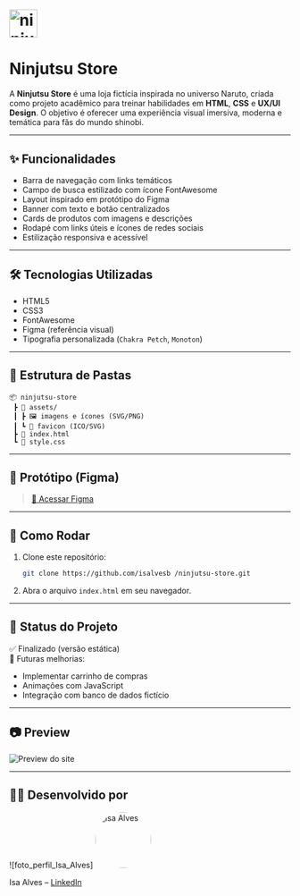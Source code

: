# <img width="50" height="50" alt="ninjutsu-store-logo" src="https://github.com/user-attachments/assets/11a384f9-ad36-410c-a3d1-31ff76bb2bac" /><h1>Ninjutsu Store</h1>

A **Ninjutsu Store** é uma loja fictícia inspirada no universo Naruto, criada como projeto acadêmico para treinar habilidades em **HTML**, **CSS** e **UX/UI Design**. O objetivo é oferecer uma experiência visual imersiva, moderna e temática para fãs do mundo shinobi.

---

## ✨ Funcionalidades

- Barra de navegação com links temáticos
- Campo de busca estilizado com ícone FontAwesome
- Layout inspirado em protótipo do Figma
- Banner com texto e botão centralizados
- Cards de produtos com imagens e descrições
- Rodapé com links úteis e ícones de redes sociais
- Estilização responsiva e acessível

---

## 🛠️ Tecnologias Utilizadas

- HTML5
- CSS3
- FontAwesome
- Figma (referência visual)
- Tipografia personalizada (`Chakra Petch`, `Monoton`)

---

## 📁 Estrutura de Pastas

```
📦 ninjutsu-store
 ┣ 📁 assets/
 ┃ ┣ 🖼️ imagens e ícones (SVG/PNG)
 ┃ ┗ 🎯 favicon (ICO/SVG)
 ┣ 📄 index.html
 ┗ 🎨 style.css
```

---

## 🎨 Protótipo (Figma)

> [🔗 Acessar Figma](https://www.figma.com/design/sUCLV2SFEk55kKTFfW87JU/Ninjutsu-Store?node-id=71-42)

---

## 🚀 Como Rodar

1. Clone este repositório:
   ```bash
   git clone https://github.com/isalvesb /ninjutsu-store.git
   ```

2. Abra o arquivo `index.html` em seu navegador.

---

## 📌 Status do Projeto

✅ Finalizado (versão estática)  
🚧 Futuras melhorias:
- Implementar carrinho de compras
- Animações com JavaScript
- Integração com banco de dados fictício

---

## 📷 Preview

![Preview do site](https://media.licdn.com/dms/image/sync/v2/D4E27AQHCh6-KGLir6g/articleshare-shrink_1280_800/B4EZcn7zmsHYAQ-/0/1751322967003?e=1753311600&v=beta&t=RX5zmOwrVgoyfUaqMTmBtUNzpq0-P9HVdyjuTYw0WCI)

---

## 👩‍💻 Desenvolvido por
![foto_perfil_Isa_Alves] <img src="https://github.com/user-attachments/assets/c8de6859-9630-4c6f-97c9-b41c92699005" alt="Isa Alves" width="100" style="border-radius: 50%;">

Isa Alves – [LinkedIn](www.linkedin.com/in/isalvesb) 
